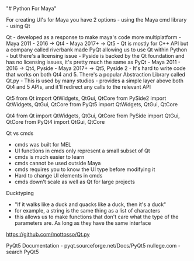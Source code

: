 "# Python For Maya" 

For creating UI's for Maya you have 2 options
    - using the Maya cmd library 
    - using Qt

 Qt
    - developed as a response to make maya's code more multiplatform 
    - Maya 2011 - 2016 -> Qt4
    - Maya 2017+ -> Qt5
    - Qt is mostly for C++ API but a company called riverbank made PyQt allowing us to use Qt within Python
        - but there's a licensing issue
    - Pyside is backed by the Qt foundation and has no licensing issues, it's pretty much the same as PyQt
    - Maya 2011 - 2016 -> Qt4, Pyside
    - Maya 2017+ -> Qt5, Pyside 2
    - It's hard to write code that works on both Qt4 and 5. There's a popular Abstraction Library called Qt.py
        - This is used by many studios
        - provides a simple layer above both Qt4 and 5 APIs, and it'll redirect any calls to the relevant API

Qt5
from Qt import QtWidgets, QtGui, QtCore
from PySide2 import QtWidgets, QtGui, QtCore
from PyQt5 import QtWidgets, QtGui, QtCore

Qt4
from Qt import QtWidgets, QtGui, QtCore
from PySide import QtGui, QtCore
from PyQt4 import QtGui, QtCore

Qt vs cmds
- cmds was built for MEL
- UI functions in cmds only represent a small subset of Qt
- cmds is much easier to learn
- cmds cannot be used outside Maya
- cmds requires you to know the UI type before modifying it
- Hard to change UI elements in cmds
- cmds down't scale as well as Qt for large projects

Ducktyping
 - "If it walks like a duck and quacks like a duck, then it's a duck"
 - for example, a string is the same thing as a list of characters
 - this allows us to make functions that don't care what the type of the parameters are. As long as they have the same interface  
 
https://github.com/mottosso/Qt.py

PyQt5 Documentation - pyqt.sourceforge.net/Docs/PyQt5
nullege.com - search PyQt5